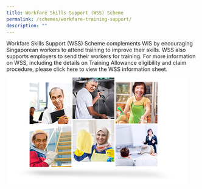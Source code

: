 ```yaml
---
title: Workfare Skills Support (WSS) Scheme
permalink: /schemes/workfare-training-support/
description: ""
---
```


Workfare Skills Support (WSS) Scheme complements WIS by encouraging Singaporean workers to attend training to improve their skills. WSS also supports employers to send their workers for training. For more information on WSS, including the details on Training Allowance eligibility and claim procedure, please click here to view the WSS information sheet.

![](/images/WSS1.png)